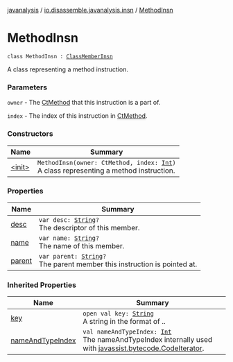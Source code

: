 [javanalysis](../../index.md) / [io.disassemble.javanalysis.insn](../index.md) / [MethodInsn](./index.md)

# MethodInsn

`class MethodInsn : `[`ClassMemberInsn`](../-class-member-insn/index.md)

A class representing a method instruction.

### Parameters

`owner` - The [CtMethod](#) that this instruction is a part of.

`index` - The index of this instruction in [CtMethod](#).

### Constructors

| Name | Summary |
|---|---|
| [&lt;init&gt;](-init-.md) | `MethodInsn(owner: CtMethod, index: `[`Int`](https://kotlinlang.org/api/latest/jvm/stdlib/kotlin/-int/index.html)`)`<br>A class representing a method instruction. |

### Properties

| Name | Summary |
|---|---|
| [desc](desc.md) | `var desc: `[`String`](https://kotlinlang.org/api/latest/jvm/stdlib/kotlin/-string/index.html)`?`<br>The descriptor of this member. |
| [name](name.md) | `var name: `[`String`](https://kotlinlang.org/api/latest/jvm/stdlib/kotlin/-string/index.html)`?`<br>The name of this member. |
| [parent](parent.md) | `var parent: `[`String`](https://kotlinlang.org/api/latest/jvm/stdlib/kotlin/-string/index.html)`?`<br>The parent member this instruction is pointed at. |

### Inherited Properties

| Name | Summary |
|---|---|
| [key](../-class-member-insn/key.md) | `open val key: `[`String`](https://kotlinlang.org/api/latest/jvm/stdlib/kotlin/-string/index.html)<br>A string in the format of .. |
| [nameAndTypeIndex](../-class-member-insn/name-and-type-index.md) | `val nameAndTypeIndex: `[`Int`](https://kotlinlang.org/api/latest/jvm/stdlib/kotlin/-int/index.html)<br>The nameAndTypeIndex internally used with [javassist.bytecode.CodeIterator](#). |
